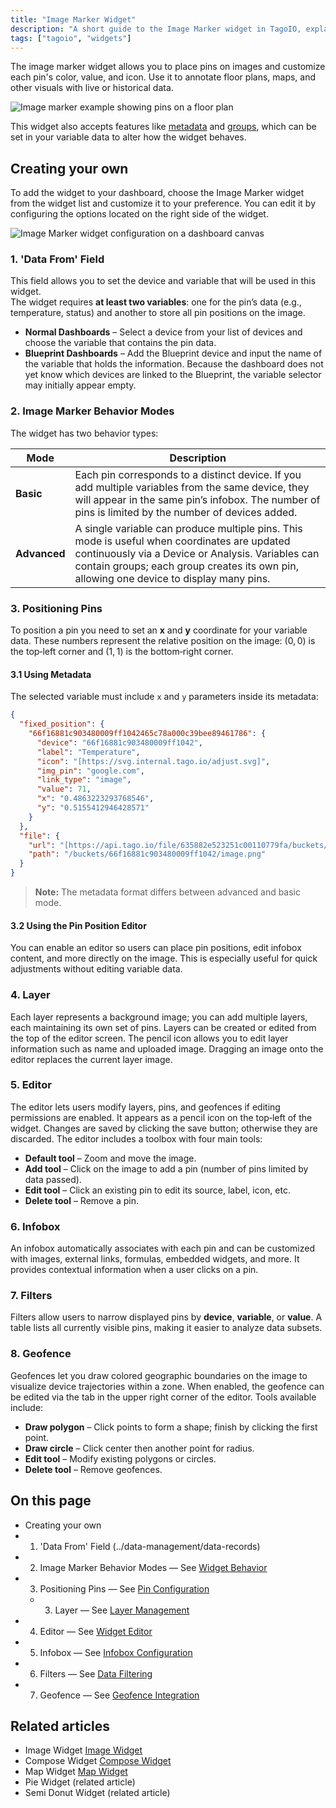 ```yaml
---
title: "Image Marker Widget"
description: "A short guide to the Image Marker widget in TagoIO, explaining its purpose, configurable features, and how to add and customize it on a dashboard."
tags: ["tagoio", "widgets"]
---
```

The image marker widget allows you to place pins on images and customize each pin's color, value, and icon. Use it to annotate floor plans, maps, and other visuals with live or historical data.

![Image marker example showing pins on a floor plan](/docs_imagem/tagoio/image-marker-widget-2.png)

This widget also accepts features like [metadata](../data-management/metadata) and [groups](../data-management/data-grouping), which can be set in your variable data to alter how the widget behaves.

## Creating your own

To add the widget to your dashboard, choose the Image Marker widget from the widget list and customize it to your preference. You can edit it by configuring the options located on the right side of the widget.

![Image Marker widget configuration on a dashboard canvas](/docs_imagem/tagoio/image-marker-widget-2.png)

### 1. 'Data From' Field

This field allows you to set the device and variable that will be used in this widget.  
The widget requires **at least two variables**: one for the pin’s data (e.g., temperature, status) and another to store all pin positions on the image.

- **Normal Dashboards** – Select a device from your list of devices and choose the variable that contains the pin data.
- **Blueprint Dashboards** – Add the Blueprint device and input the name of the variable that holds the information. Because the dashboard does not yet know which devices are linked to the Blueprint, the variable selector may initially appear empty.

### 2. Image Marker Behavior Modes

The widget has two behavior types:

| Mode | Description |
|------|-------------|
| **Basic** | Each pin corresponds to a distinct device. If you add multiple variables from the same device, they will appear in the same pin’s infobox. The number of pins is limited by the number of devices added. |
| **Advanced** | A single variable can produce multiple pins. This mode is useful when coordinates are updated continuously via a Device or Analysis. Variables can contain groups; each group creates its own pin, allowing one device to display many pins. |

### 3. Positioning Pins

To position a pin you need to set an **x** and **y** coordinate for your variable data. These numbers represent the relative position on the image: (0, 0) is the top‑left corner and (1, 1) is the bottom‑right corner.

#### 3.1 Using Metadata

The selected variable must include `x` and `y` parameters inside its metadata:

```json
{
  "fixed_position": {
    "66f16881c903480009ff1042465c78a000c39bee89461786": {
      "device": "66f16881c903480009ff1042",
      "label": "Temperature",
      "icon": "[https://svg.internal.tago.io/adjust.svg]",
      "img_pin": "google.com",
      "link_type": "image",
      "value": 71,
      "x": "0.4863223293768546",
      "y": "0.5155412946428571"
    }
  },
  "file": {
    "url": "[https://api.tago.io/file/635882e523251c00110779fa/buckets/66f16881c903480009ff1042/image.png]",
    "path": "/buckets/66f16881c903480009ff1042/image.png"
  }
}
```

> **Note:** The metadata format differs between advanced and basic mode.

#### 3.2 Using the Pin Position Editor

You can enable an editor so users can place pin positions, edit infobox content, and more directly on the image. This is especially useful for quick adjustments without editing variable data.

### 4. Layer

Each layer represents a background image; you can add multiple layers, each maintaining its own set of pins. Layers can be created or edited from the top of the editor screen. The pencil icon allows you to edit layer information such as name and uploaded image. Dragging an image onto the editor replaces the current layer image.

### 5. Editor

The editor lets users modify layers, pins, and geofences if editing permissions are enabled. It appears as a pencil icon on the top‑left of the widget. Changes are saved by clicking the save button; otherwise they are discarded. The editor includes a toolbox with four main tools:

- **Default tool** – Zoom and move the image.
- **Add tool** – Click on the image to add a pin (number of pins limited by data passed).
- **Edit tool** – Click an existing pin to edit its source, label, icon, etc.
- **Delete tool** – Remove a pin.

### 6. Infobox

An infobox automatically associates with each pin and can be customized with images, external links, formulas, embedded widgets, and more. It provides contextual information when a user clicks on a pin.

### 7. Filters

Filters allow users to narrow displayed pins by **device**, **variable**, or **value**. A table lists all currently visible pins, making it easier to analyze data subsets.

### 8. Geofence

Geofences let you draw colored geographic boundaries on the image to visualize device trajectories within a zone. When enabled, the geofence can be edited via the tab in the upper right corner of the editor. Tools available include:

- **Draw polygon** – Click points to form a shape; finish by clicking the first point.
- **Draw circle** – Click center then another point for radius.
- **Edit tool** – Modify existing polygons or circles.
- **Delete tool** – Remove geofences.

## On this page

- Creating your own
- 1. 'Data From' Field (../data-management/data-records)
- 2. Image Marker Behavior Modes — See [Widget Behavior](../widgets/widget-configuration#behavior-modes)
- 3. Positioning Pins — See [Pin Configuration](../widgets/widget-configuration#positioning)
  - 3. Layer — See [Layer Management](../widgets/widget-configuration#layers)
- 4. Editor — See [Widget Editor](../widgets/widget-configuration#editor)
- 5. Infobox — See [Infobox Configuration](../widgets/widget-configuration#infobox)
- 6. Filters — See [Data Filtering](../widgets/widget-data-filtering)
- 7. Geofence — See [Geofence Integration](../data-management/geofence-management)

## Related articles

- Image Widget [Image Widget](../widgets/image-widget)
- Compose Widget [Compose Widget](../widgets/compose-widget)
- Map Widget [Map Widget](../widgets/map-widget)
- Pie Widget (related article)
- Semi Donut Widget (related article)